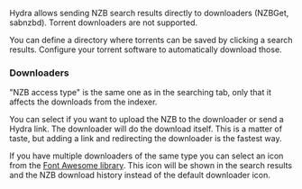 Hydra allows sending NZB search results directly to downloaders (NZBGet, sabnzbd). Torrent downloaders are not supported.

You can define a directory where torrents can be saved by clicking a search results. Configure your torrent software to automatically download those. 

### Downloaders

"NZB access type" is the same one as in the searching tab, only that it affects the downloads from the indexer.

You can select if you want to upload the NZB to the downloader or send a Hydra link. The downloader will do the download itself. This is a matter of taste, 
but adding a link and redirecting the downloader is the fastest way.
 
If you have multiple downloaders of the same type you can select an icon from the [Font Awesome library](http://fontawesome.io/examples/). This icon will be 
shown in the search results and the NZB download history instead of the default downloader icon.